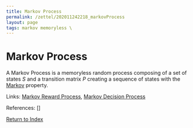 ```yaml
---
title: Markov Process
permalink: /zettel/202011242218_markovProcess
layout: page
tags: markov memoryless \
---
```

# Markov Process

A Markov Process is a memoryless random process composing of a set of states $S$ 
and a transition matrix $P$ creating a sequence of states with the [Markov](202011242210_markovStates) 
property. 

Links: [Markov Reward Process](TODOs), [Markov Decision Process](TODOs)

References: []

[Return to Index](index)